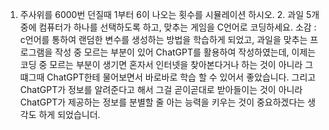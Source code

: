 1. 주사위를 6000번 던질때 1부터 6이 나오는 횟수를 시뮬레이션 하시오. 2. 과일 5개 중에 컴퓨터가 하나를 선택하도록 하고, 맞추는 게임을 C언어로 코딩하세요.
소감 : c언어를 통하여 랜덤한 변수를 생성하는 방법을 학습하게 되었고, 과일을 맞추는 프로그램을 작성 중 모르는 부분이 있어 ChatGPT를 활용하여 작성하였는데, 이제는 코딩 중 모르는 부분이 생기면 혼자서 인터넷을 찾아본다거나 하는 것이 아니라 그떄그때 ChatGPT한테 물어보면서 바로바로 학습 할 수 있어서 좋았습니다. 그리고 ChatGPT가 정보를 알려준다고 해서 그걸 곧이곧대로 받아들이는 것이 아니라 ChatGPT가 제공하는 정보를 분별할 줄 아는 능력을 키우는 것이 중요하겠다는 생각도 하게 되었습니더.
